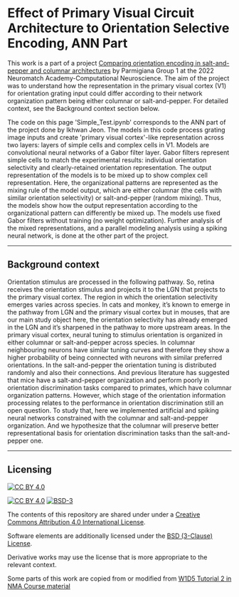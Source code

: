 # Effect of Primary Visual Circuit Architecture to Orientation Selective Encoding, ANN Part

This work is a part of a project [Comparing orientation encoding in salt-and-pepper and columnar architectures](https://docs.google.com/presentation/d/1NZbzr-H--xeZlh6FS_dvh1DaMt9pq8uGfEIl7Q_2EZ0/edit?usp=sharing) by Parmigiana Group 1 at the 2022 Neuromatch Academy-Computational Neuroscience. The aim of the project was to understand how the representation in the primary visual cortex (V1) for orientation grating input could differ according to their network organization pattern being either columnar or salt-and-pepper. For detailed context, see the Background context section below.

The code on this page 'Simple_Test.ipynb' corresponds to the ANN part of the project done by Ikhwan Jeon. The models in this code process grating image inputs and create 'primary visual cortex'-like representation across two layers: layers of simple cells and complex cells in V1. Models are convolutional neural networks of a Gabor filter layer. Gabor filters represent simple cells to match the experimental results: individual orientation selectivity and clearly-retained orientation representation. The output representation of the models is to be mixed up to show complex cell representation. Here, the organizational patterns are represented as the mixing rule of the model output, which are either columnar (the cells with similar orientation selectivity) or salt-and-pepper (random mixing). Thus, the models show how the output representation according to the organizational pattern can differently be mixed up. The models use fixed Gabor filters without training (no weight optimization). Further analysis of the mixed representations, and a parallel modeling analysis using a spiking neural network, is done at the other part of the project.

---

## Background context
Orientation stimulus are processed in the following pathway. So, retina receives the orientation stimulus and projects it to the LGN that projects to the primary visual cortex. The region in which the orientation selectivity emerges varies across species. In cats and monkey, it’s known to emerge in the pathway from LGN and the primary visual cortex but in mouses, that are our main study object here, the orientation selectivity has already emerged in the LGN and it’s sharpened in the pathway to more upstream areas. In the primary visual cortex, neural tuning to stimulus orientation is organized in either columnar or salt-and-pepper across species. In columnar neighbouring neurons have similar tuning curves and therefore they show a higher probability of being connected with neurons with similar preferred orientations. In the salt-and-pepper the orientation tuning is distributed randomly and also their connections. And previous literature has suggested that mice have a salt-and-pepper organization and perform poorly in orientation discrimination tasks compared to primates, which have columnar organization patterns. However, which stage of the orientation information processing relates to the performance in orientation discrimination still an open question. To study that, here we implemented artificial and spiking neural networks constrained with the columnar and salt-and-pepper organization. And we hypothesize that the columnar will preserve better representational basis for orientation discrimination tasks than the salt-and-pepper one.

---

## Licensing

[![CC BY 4.0][cc-by-image]][cc-by]

[![CC BY 4.0][cc-by-shield]][cc-by] [![BSD-3][bsd-3-shield]][bsd-3]

The contents of this repository are shared under under a [Creative Commons Attribution 4.0 International License][cc-by].

Software elements are additionally licensed under the [BSD (3-Clause) License][bsd-3].

Derivative works may use the license that is more appropriate to the relevant context.

[cc-by]: http://creativecommons.org/licenses/by/4.0/
[cc-by-image]: https://i.creativecommons.org/l/by/4.0/88x31.png
[cc-by-shield]: https://img.shields.io/badge/License-CC%20BY%204.0-lightgrey.svg

[bsd-3]: https://opensource.org/licenses/BSD-3-Clause
[bsd-3-shield]: https://camo.githubusercontent.com/9b9ea65d95c9ef878afa1987df65731d47681336/68747470733a2f2f696d672e736869656c64732e696f2f707970692f6c2f736561626f726e2e737667

Some parts of this work are copied from or modified from [W1D5 Tutorial 2 in NMA Course material](https://github.com/NeuromatchAcademy/course-content/blob/main/tutorials/W1D5_DeepLearning/W1D5_Tutorial2.ipynb)
